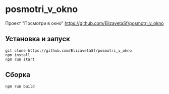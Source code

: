 # posmotri_v_okno
Проект "Посмотри в окно"
https://github.com/ElizavetaSf/posmotri_v_okno

## Установка и запуск

```
git clone https://github.com/ElizavetaSf/posmotri_v_okno
npm install
npm run start
```

## Сборка

```
npm run build
```
